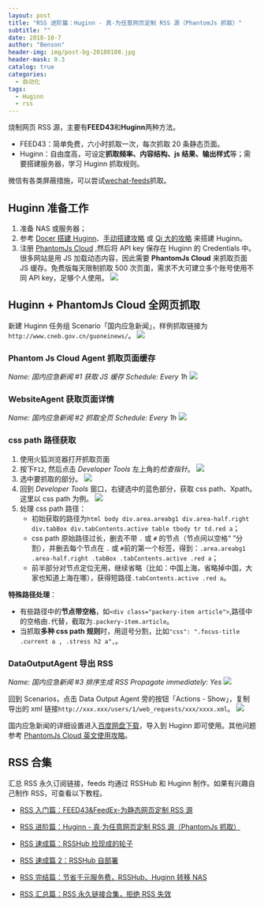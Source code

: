 ```yaml
---
layout: post
title: "RSS 进阶篇：Huginn - 真·为任意网页定制 RSS 源（PhantomJs 抓取）"
subtitle: ""
date: 2018-10-7
author: "Benson"
header-img: img/post-bg-20180108.jpg
header-mask: 0.3
catalog: true
categories:
  - 自动化
tags:
  - Huginn
  - rss
---
```


烧制网页 RSS 源，主要有**FEED43**和**Huginn**两种方法。

- FEED43：简单免费，六小时抓取一次，每次抓取 20 条静态页面。
- Huginn：自由度高，可设定**抓取频率、内容结构、js 结果、输出样式**等；需要搭建服务器，学习 Huginn 抓取规则。

微信有各类屏蔽措施，可以尝试[wechat-feeds](https://wechat.privacyhide.com/)抓取。

## Huginn 准备工作

1. 准备 NAS 或服务器；
2. 参考 [Docer 搭建 Huginn](https://github.com/huginn/huginn/blob/master/doc/docker/install.md)、[手动搭建攻略](https://github.com/huginn/huginn/blob/master/doc/manual/installation.md) 或 [Qi 大的攻略](https://wzfou.com/huginn/) 来搭建 Huginn。
3. 注册 [PhantomJs Cloud](https://phantomjscloud.com/) ,然后将 API key 保存在 Huginn 的 Credentials 中。很多网站是用 JS 加载动态内容，因此需要 **PhantomJs Cloud** 来抓取页面 JS 缓存。免费版每天限制抓取 500 次页面，需求不大可建立多个账号使用不同 API key，足够个人使用。
   ![](http://tc.seoipo.com/20181006010447.png)

## Huginn + PhantomJs Cloud 全网页抓取

新建 Huginn 任务组 Scenario「国内应急新闻」，样例抓取链接为`http://www.cneb.gov.cn/guoneinews/`。
![](http://tc.seoipo.com/20181008131549.png)

### Phantom Js Cloud Agent 抓取页面缓存

_Name: 国内应急新闻 #1 获取 JS 缓存_
_Schedule: Every 1h_
![](http://tc.seoipo.com/20181008111704.png)

### WebsiteAgent 获取页面详情

_Name: 国内应急新闻 #2 抓取全页_
_Schedule: Every 1h_
![](http://tc.seoipo.com/20181008112658.png)

### css path 路径获取

1. 使用火狐浏览器打开抓取页面
2. 按下`F12`, 然后点击 _Developer Tools_ 左上角的*检查指针*。
   ![](http://tc.seoipo.com/20181008114911.png)
3. 选中要抓取的部分。
   ![](http://tc.seoipo.com/20181008113925.png)
4. 回到 _Developer Tools_ 窗口，右键选中的蓝色部分，获取 css path、Xpath。这里以 css path 为例。
   ![](http://tc.seoipo.com/20181008114207.png)
5. 处理 css path 路径：
   - 初始获取的路径为`html body div.area.areabg1 div.area-half.right div.tabBox div.tabContents.active table tbody tr td.red a`；
   - css path 原始路径过长，删去不带 `.` 或 `#` 的节点（节点间以空格“ ”分割），并删去每个节点在 `.` 或 `#`前的第一个标签，得到：`.area.areabg1 .area-half.right .tabBox .tabContents.active .red a`；
   - 前半部分对节点定位无用，继续省略（比如：中国上海，省略掉中国，大家也知道上海在哪），获得短路径`.tabContents.active .red a`。

**特殊路径处理**：

- 有些路径中的**节点带空格**，如`<div class="packery-item article">`,路径中的空格由`.`代替，截取为`.packery-item.article`。
- 当抓取**多种 css path 规则**时，用逗号分割，比如`"css": ".focus-title .current a , .stress h2 a",`。

### DataOutputAgent 导出 RSS

_Name: 国内应急新闻 #3 排序生成 RSS_
_Propagate immediately: Yes_
![](http://tc.seoipo.com/20181008130943.png)

回到 Scenarios，点击 Data Output Agent 旁的按钮「Actions - Show」，复制导出的 xml 链接`http://xxx.xxx/users/1/web_requests/xxx/xxxx.xml`。
![](http://tc.seoipo.com/20181008131059.png)

国内应急新闻的详细设置进入[百度网盘下载](https://pan.baidu.com/s/1JdsFkLN9kczR9C92tKi83A)，导入到 Huginn 即可使用。其他问题参考 [PhantomJs Cloud 英文使用攻略](https://github.com/huginn/huginn/wiki/Browser-Emulation-Using-PhantomJs-Cloud)。

## RSS 合集

汇总 RSS 永久订阅链接，feeds 均通过 RSSHub 和 Huginn 制作。如果有兴趣自己制作 RSS，可查看以下教程。

- [RSS 入门篇：FEED43&FeedEx-为静态网页定制 RSS 源](https://newzone.top/p/2017-04-22-RSS_FEED43_FeedEx/)

- [RSS 进阶篇：Huginn - 真·为任意网页定制 RSS 源（PhantomJs 抓取）](https://newzone.top/p/2018-10-07-Huginn_scraping_any_website/)

- [RSS 速成篇：RSSHub 捡现成的轮子](https://newzone.top/p/2019-04-01-RSSHub_noob/)

- [RSS 速成篇 2：RSSHub 自部署](https://newzone.top/p/2020-03-25-RSSHub_on_vps/)

- [RSS 完结篇：节省千元服务费，RSSHub、Huginn 转移 NAS](https://newzone.top/p/2021-10-23-NAS_with_RSSHub_and_Huginn/)

- [RSS 汇总篇：RSS 永久链接合集，拒绝 RSS 失效](https://newzone.top/p/2022-03-17-rss_persistent_link_collection)
